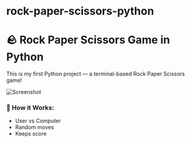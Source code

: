 # rock-paper-scissors-python
# 🪨 Rock Paper Scissors Game in Python

This is my first Python project — a terminal-based Rock Paper Scissors game!

![Screenshot](https://raw.githubusercontent.com/Princerodricks/rock-paper-scissors-python/main/RPSscreenshot.png)


### 🔧 How it Works:
- User vs Computer
- Random moves
- Keeps score
